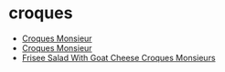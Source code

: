 # croques

 * [Croques Monsieur](index/c/croques-monsieur-10305.json)
 * [Croques Monsieur](index/c/croques-monsieur-233974.json)
 * [Frisee Salad With Goat Cheese Croques Monsieurs](index/f/frisee-salad-with-goat-cheese-croques-monsieurs-10703.json)
